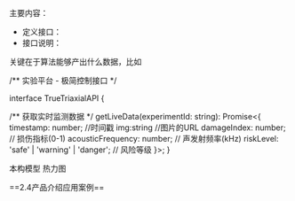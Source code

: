 主要内容：
- 定义接口：
- 接口说明：

关键在于算法能够产出什么数据，比如


/** 实验平台 - 极简控制接口 */

interface TrueTriaxialAPI {

  /** 获取实时监测数据 */
  getLiveData(experimentId: string): Promise<{
    timestamp: number;              //时间戳
	img:string                              //图片的URL
    damageIndex: number;          // 损伤指标(0-1)
    acousticFrequency: number;   // 声发射频率(kHz)
    riskLevel: 'safe' | 'warning' | 'danger'; // 风险等级
  }>;
}    

本构模型
热力图

==2.4产品介绍应用案例==

